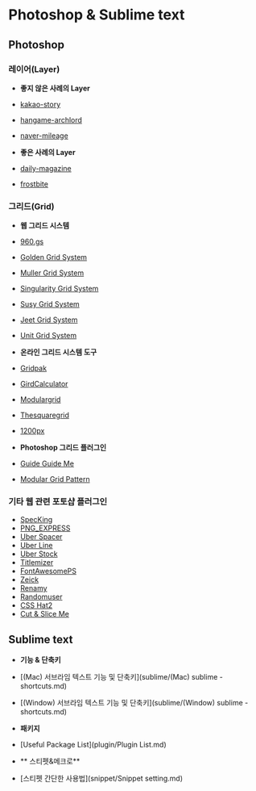# Photoshop & Sublime text

## Photoshop

### 레이어(Layer)

- **좋지 않은 사례의 Layer**
 - [kakao-story](../Resources/images/kakao-story.png)
 - [hangame-archlord](../Resources/images/hangame-archlord.png)
 - [naver-mileage](../Resources/images/naver-mileage.png)

- **좋은 사례의 Layer**
 - [daily-magazine](../Resources/images/daily-magazine.png)
 - [frostbite](../Resources/images/frostbite.png)

### 그리드(Grid)

- **웹 그리드 시스템**
 - [960.gs](http://960.gs/)
 - [Golden Grid System](http://www.jonikorpi.com/golden-grid-system/)
 - [Muller Grid System](http://muellergridsystem.com/)
 - [Singularity Grid System](http://singularity.gs/)
 - [Susy Grid System](http://susy.oddbird.net/)
 - [Jeet Grid System](http://jeet.gs/)
 - [Unit Grid System](http://unit.gs/)

- **온라인 그리드 시스템 도구**
 - [Gridpak](http://gridpak.com/)
 - [GirdCalculator](http://gridcalculator.dk/)
 - [Modulargrid](http://modulargrid.org/#app)
 - [Thesquaregrid](http://thesquaregrid.com/)
 - [1200px](http://1200px.com/)

- **Photoshop 그리드 플러그인**
 - [Guide Guide Me](http://guideguide.me/)
 - [Modular Grid Pattern](http://modulargrid.org/#panel)


### 기타 웹 관련 포토샵 플러그인 

- [SpecKing](http://www.wuwacorp.com/specking/)
- [PNG_EXPRESS](http://www.pngexpress.com/)
- [Uber Spacer](http://uberplugins.cc/)
- [Uber Line](http://uberplugins.cc/uberline-plugin-for-photoshop/)
- [Uber Stock](http://uberplugins.cc/uberstock-plugin-for-photoshop/)
- [Titlemizer](http://titlemizer.levits.ky/)
- [FontAwesomePS](http://creativedo.co/FontAwesomePS)
- [Zeick](https://gumroad.com/l/Zeick)
- [Renamy](http://www.klaia.com/Renamy/)
- [Randomuser](https://randomuser.me/photoshop)
- [CSS Hat2](http://csshat.com/)
- [Cut & Slice Me](http://www.cutandslice.me/)


## Sublime text

- **기능 & 단축키**
 - [(Mac) 서브라임 텍스트 기능 및 단축키](sublime/(Mac) sublime - shortcuts.md)
 - [(Window) 서브라임 텍스트 기능 및 단축키](sublime/(Window) sublime - shortcuts.md)

- **패키지**
 - [Useful Package List](plugin/Plugin List.md)

- ** 스티펫&메크로**
 - [스티펫 간단한 사용법](snippet/Snippet setting.md)
